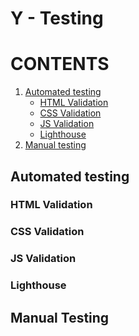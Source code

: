 # Y - Testing

# CONTENTS
1. [Automated testing](#automated-testing)
    - [HTML Validation]()
    - [CSS Validation]()
    - [JS Validation]()
    - [Lighthouse]()
2. [Manual testing](#manual-testing)

## Automated testing

### HTML Validation


### CSS Validation

### JS Validation

### Lighthouse


## Manual Testing